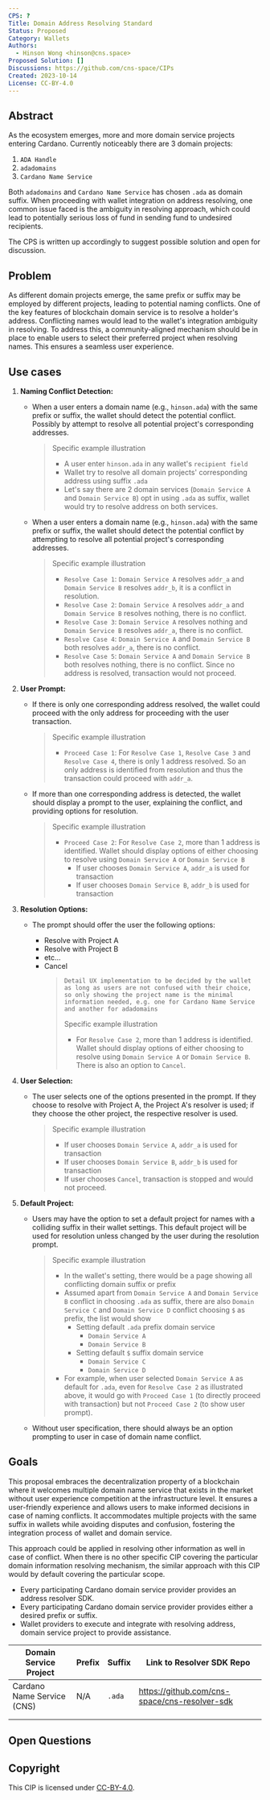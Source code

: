 ```yaml
---
CPS: ?
Title: Domain Address Resolving Standard
Status: Proposed
Category: Wallets
Authors:
  - Hinson Wong <hinson@cns.space>
Proposed Solution: []
Discussions: https://github.com/cns-space/CIPs
Created: 2023-10-14
License: CC-BY-4.0
---
```


## Abstract

As the ecosystem emerges, more and more domain service projects entering Cardano. Currently noticeably there are 3 domain projects:

1. `ADA Handle`
2. `adadomains`
3. `Cardano Name Service`

Both `adadomains` and `Cardano Name Service` has chosen `.ada` as domain suffix. When proceeding with wallet integration on address resolving, one common issue faced is the ambiguity in resolving approach, which could lead to potentially serious loss of fund in sending fund to undesired recipients.

The CPS is written up accordingly to suggest possible solution and open for discussion.

## Problem

As different domain projects emerge, the same prefix or suffix may be employed by different projects, leading to potential naming conflicts. One of the key features of blockchain domain service is to resolve a holder's address. Conflicting names would lead to the wallet's integration ambiguity in resolving. To address this, a community-aligned mechanism should be in place to enable users to select their preferred project when resolving names. This ensures a seamless user experience.

## Use cases

1.  **Naming Conflict Detection:**

    - When a user enters a domain name (e.g., `hinson.ada`) with the same prefix or suffix, the wallet should detect the potential conflict. Possibly by attempt to resolve all potential project's corresponding addresses.
      > Specific example illustration
      >
      > - A user enter `hinson.ada` in any wallet's `recipient field`
      > - Wallet try to resolve all domain projects' corresponding address using suffix `.ada`
      > - Let's say there are 2 domain services (`Domain Service A` and `Domain Service B`) opt in using `.ada` as suffix, wallet would try to resolve address on both services.
    - When a user enters a domain name (e.g., `hinson.ada`) with the same prefix or suffix, the wallet should detect the potential conflict by attempting to resolve all potential project's corresponding addresses.
      > Specific example illustration
      >
      > - `Resolve Case 1`: `Domain Service A` resolves `addr_a` and `Domain Service B` resolves `addr_b`, it is a conflict in resolution.
      > - `Resolve Case 2`: `Domain Service A` resolves `addr_a` and `Domain Service B` resolves nothing, there is no conflict.
      > - `Resolve Case 3`: `Domain Service A` resolves nothing and `Domain Service B` resolves `addr_a`, there is no conflict.
      > - `Resolve Case 4`: `Domain Service A` and `Domain Service B` both resolves `addr_a`, there is no conflict.
      > - `Resolve Case 5`: `Domain Service A` and `Domain Service B` both resolves nothing, there is no conflict. Since no address is resolved, transaction would not proceed.

2.  **User Prompt:**

    - If there is only one corresponding address resolved, the wallet could proceed with the only address for proceeding with the user transaction.
      > Specific example illustration
      >
      > - `Proceed Case 1`: For `Resolve Case 1`, `Resolve Case 3` and `Resolve Case 4`, there is only 1 address resolved. So an only address is identified from resolution and thus the transaction could proceed with `addr_a`.
    - If more than one corresponding address is detected, the wallet should display a prompt to the user, explaining the conflict, and providing options for resolution.
      > Specific example illustration
      >
      > - `Proceed Case 2`: For `Resolve Case 2`, more than 1 address is identified. Wallet should display options of either choosing to resolve using `Domain Service A` or `Domain Service B`
      >   - If user chooses `Domain Service A`, `addr_a` is used for transaction
      >   - If user chooses `Domain Service B`, `addr_b` is used for transaction

3.  **Resolution Options:**

    - The prompt should offer the user the following options:

      - Resolve with Project A
      - Resolve with Project B
      - etc...
      - Cancel
        >     Detail UX implementation to be decided by the wallet as long as users are not confused with their choice, so only showing the project name is the minimal information needed, e.g. one for Cardano Name Service and another for adadomains
        >
        > Specific example illustration
        >
        > - For `Resolve Case 2`, more than 1 address is identified. Wallet should display options of either choosing to resolve using `Domain Service A` or `Domain Service B`. There is also an option to `Cancel`.

4.  **User Selection:**

    - The user selects one of the options presented in the prompt. If they choose to resolve with Project A, the Project A's resolver is used; if they choose the other project, the respective resolver is used.
      > Specific example illustration
      >
      > - If user chooses `Domain Service A`, `addr_a` is used for transaction
      > - If user chooses `Domain Service B`, `addr_b` is used for transaction
      > - If user chooses `Cancel`, transaction is stopped and would not proceed.

5.  **Default Project:**

    - Users may have the option to set a default project for names with a colliding suffix in their wallet settings. This default project will be used for resolution unless changed by the user during the resolution prompt.
      > Specific example illustration
      >
      > - In the wallet's setting, there would be a page showing all conflicting domain suffix or prefix
      > - Assumed apart from `Domain Service A` and `Domain Service B` conflict in choosing `.ada` as suffix, there are also `Domain Service C` and `Domain Service D` conflict choosing `$` as prefix, the list would show
      >   - Setting default `.ada` prefix domain service
      >     - `Domain Service A`
      >     - `Domain Service B`
      >   - Setting default `$` suffix domain service
      >     - `Domain Service C`
      >     - `Domain Service D`
      > - For example, when user selected `Domain Service A` as default for `.ada`, even for `Resolve Case 2` as illustrated above, it would go with `Proceed Case 1` (to directly proceed with transaction) but not `Proceed Case 2` (to show user prompt).
    - Without user specification, there should always be an option prompting to user in case of domain name conflict.

## Goals

This proposal embraces the decentralization property of a blockchain where it welcomes multiple domain name service that exists in the market without user experience competition at the infrastructure level. It ensures a user-friendly experience and allows users to make informed decisions in case of naming conflicts. It accommodates multiple projects with the same suffix in wallets while avoiding disputes and confusion, fostering the integration process of wallet and domain service.

This approach could be applied in resolving other information as well in case of conflict. When there is no other specific CIP covering the particular domain information resolving mechanism, the similar approach with this CIP would by default covering the particular scope.

- Every participating Cardano domain service provider provides an address resolver SDK.
- Every participating Cardano domain service provider provides either a desired prefix or suffix.
- Wallet providers to execute and integrate with resolving address, domain service project to provide assistance.

| Domain Service Project     | Prefix | Suffix | Link to Resolver SDK Repo                     |
| -------------------------- | ------ | ------ | --------------------------------------------- |
| Cardano Name Service (CNS) | N/A    | `.ada` | https://github.com/cns-space/cns-resolver-sdk |
|                            |        |        |                                               |
|                            |        |        |                                               |

## Open Questions

## Copyright

This CIP is licensed under [CC-BY-4.0].

[CC-BY-4.0]: https://creativecommons.org/licenses/by/4.0/legalcode
